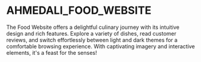 # AHMEDALI_FOOD_WEBSITE
The Food Website offers a delightful culinary journey with its intuitive design and rich features. Explore a variety of dishes, read customer reviews, and switch effortlessly between light and dark themes for a comfortable browsing experience. With captivating imagery and interactive elements, it's a feast for the senses!
